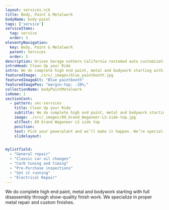 ```yaml
---
layout: services.njk
title: Body, Paint & Metalwork
bodyName: body-paint
tags: ['service']
serviceItems:
  tag: service
  order: 3
eleventyNavigation:
  key: Body, Paint & Metalwork
  parent: Services
  order: 3
description: Driven Garage nothern California restomod auto customization and repair shop
introHead: Clean Up your Ride
intro: We do complete high end paint, metal and bodywork starting with full disassembly through show-quality finish work. We specialize in proper metal repair and custom finishes.
featuredImage: ./src/_images/blue_paintbooth.jpg
featuredImageAlt: "Blue paintbooth"
featuredImagePos: "margin-top: -20%;"
collectionName: bodyPaintMetalwork
isHome: 1
sectionCont:
  - pattern: sec-services
    title: Clean Up your Ride
    subtitle: We do complete high end paint, metal and bodywork starting with full disassembly through show-quality finish work. We specialize in proper metal repair and custom finishes.
    image: ./src/_images/89_Grand_Wagoneer-LS-side-top.jpg
    altText: 89 Grand Wagoneer LS side top
    position: 
    text: Pick your powerplant and we’ll make it happen. We’re specialists in modern engine swaps into classic cars - from mild to wild and oddball combos, we love making your classic better with an engine swap. We know the right parts to make it all work seamlessly and make awesome power and reliability.
    slidelayout:


mylistfield:
  - "General repair"
  - "Classic car oil changes"
  - "Carb tuning and timing"
  - "Pre-Purchase inspections"
  - "Get it running"
  - "Electrical Repair"
---
```

We do complete high end paint, metal and bodywork starting with full disassembly through show-quality finish work. We specialize in proper metal repair and custom finishes.